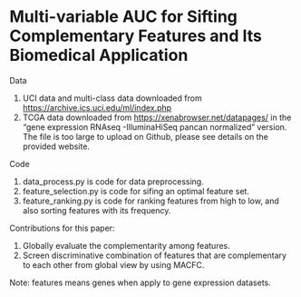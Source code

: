 # Multi-variable AUC for Sifting Complementary Features and Its Biomedical Application

Data
1. UCI data and multi-class data downloaded from https://archive.ics.uci.edu/ml/index.php
2. TCGA data downloaded from https://xenabrowser.net/datapages/ in the “gene expression RNAseq -IlluminaHiSeq pancan normalized” version. The file is too large to upload on Github, please see details on the provided website.

Code
1. data_process.py is code for data preprocessing.
2. feature_selection.py is code for sifing an optimal feature set.
3. feature_ranking.py is code for ranking features from high to low, and also sorting features with its frequency.
 
Contributions for this paper:
1. Globally evaluate the complementarity among features.
2. Screen discriminative combination of features that are complementary to each other from global view by using MACFC.

Note: features means genes when apply to gene expression datasets.
